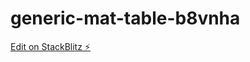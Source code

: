 # generic-mat-table-b8vnha

[Edit on StackBlitz ⚡️](https://stackblitz.com/edit/generic-mat-table-b8vnha)